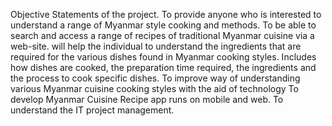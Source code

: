 Objective Statements of the project.
To provide anyone who is interested to understand a range of Myanmar style cooking
and methods.
 To be able to search and access a range of recipes of traditional Myanmar cuisine via
a web-site.
will help the individual to understand the ingredients that are required for the various
dishes found in Myanmar cooking styles.
 Includes how dishes are cooked, the preparation time required, the ingredients and
the process to cook specific dishes.
 To improve way of understanding various Myanmar cuisine cooking styles with the aid
of technology
 To develop Myanmar Cuisine Recipe app runs on mobile and web.
To understand the IT project management. 
